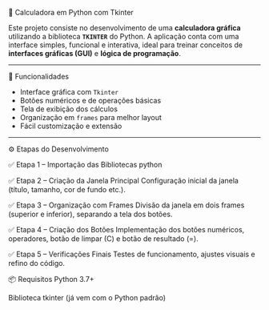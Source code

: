 🧮 Calculadora em Python com Tkinter

Este projeto consiste no desenvolvimento de uma **calculadora gráfica** utilizando a biblioteca <strong>`TKINTER`</strong> do Python. A aplicação conta com uma interface simples, funcional e interativa, ideal
para treinar conceitos de **interfaces gráficas (GUI)** e **lógica de programação**.

---

🚀 Funcionalidades

- Interface gráfica com `Tkinter`
- Botões numéricos e de operações básicas
- Tela de exibição dos cálculos
- Organização em `frames` para melhor layout
- Fácil customização e extensão

---

⚙️ Etapas do Desenvolvimento

✅ Etapa 1 – Importação das Bibliotecas python

✅ Etapa 2 – Criação da Janela Principal
Configuração inicial da janela (título, tamanho, cor de fundo etc.).

✅ Etapa 3 – Organização com Frames
Divisão da janela em dois frames (superior e inferior), separando a tela dos botões.

✅ Etapa 4 – Criação dos Botões
Implementação dos botões numéricos, operadores, botão de limpar (C) e botão de resultado (=).

✅ Etapa 5 – Verificações Finais
Testes de funcionamento, ajustes visuais e refino do código.

📦 Requisitos
Python 3.7+

Biblioteca tkinter (já vem com o Python padrão)


